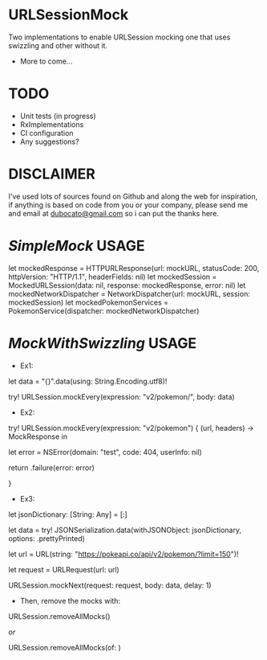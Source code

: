 # URLSessionMock
Two implementations to enable URLSession mocking one that uses swizzling and other without it.
- More to come...

# TODO
- Unit tests (in progress)
- RxImplementations
- CI configuration
- Any suggestions?

# DISCLAIMER
I've used lots of sources found on Github and along the web for inspiration, if anything is based on code from you or your company, please send me and email at dubocato@gmail.com so i can put the thanks here.


# *SimpleMock* USAGE
let mockedResponse = HTTPURLResponse(url: mockURL, statusCode: 200, httpVersion: "HTTP/1.1", headerFields: nil)
let mockedSession = MockedURLSession(data: nil, response: mockedResponse, error: nil)
let mockedNetworkDispatcher = NetworkDispatcher(url: mockURL, session: mockedSession)
let mockedPokemonServices = PokemonService(dispatcher: mockedNetworkDispatcher)

# *MockWithSwizzling* USAGE

- Ex1:

let data = "{}".data(using: String.Encoding.utf8)!

try! URLSession.mockEvery(expression: "v2/pokemon/", body: data) 

- Ex2:

try! URLSession.mockEvery(expression: "v2/pokemon") { (url, headers) -> MockResponse in

   let error = NSError(domain: "test", code: 404, userInfo: nil)

   return .failure(error: error)

}


- Ex3:

let jsonDictionary: [String: Any] = [:]       

let data = try! JSONSerialization.data(withJSONObject: jsonDictionary, options: .prettyPrinted)

let url = URL(string: "https://pokeapi.co/api/v2/pokemon/?limit=150")!

let request = URLRequest(url: url)

URLSession.mockNext(request: request, body: data, delay: 1)



- Then, remove the mocks with: 

URLSession.removeAllMocks()

*or*

URLSession.removeAllMocks(of: <your request>)
